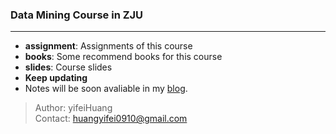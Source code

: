 ### Data Mining Course in ZJU
---
- **assignment**: Assignments of this course
- **books**: Some recommend books for this course
- **slides**: Course slides
- **Keep updating**
- Notes will be soon avaliable in my [blog](https://mysupersoul.github.io/categories/machine-learning/).


> Author: yifeiHuang <br>
> Contact: [huangyifei0910@gmail.com](mailto:huangyifei0910@gmail.com)